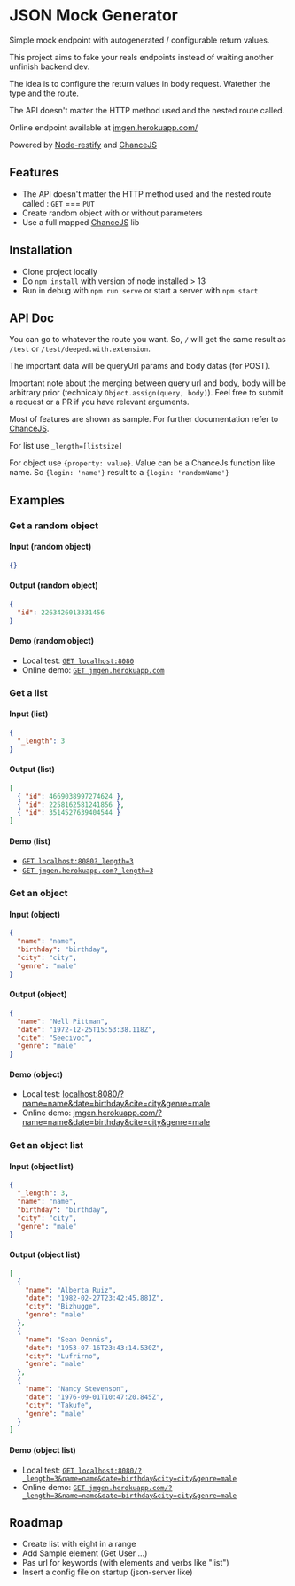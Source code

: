 # JSON Mock Generator

Simple mock endpoint with autogenerated / configurable return values.

This project aims to fake your reals endpoints instead of waiting another unfinish backend dev.

The idea is to configure the return values in body request. Watether the type and the route.

The API doesn't matter the HTTP method used and the nested route called.

Online endpoint available at [jmgen.herokuapp.com/](https://jmgen.herokuapp.com/)

Powered by [Node-restify](https://github.com/restify/node-restify) and [ChanceJS](https://github.com/chancejs/chancejs)

## Features

- The API doesn't matter the HTTP method used and the nested route called :
  `GET` === `PUT`
- Create random object with or without parameters
- Use a full mapped [ChanceJS](https://github.com/chancejs/chancejs) lib

## Installation

- Clone project locally
- Do `npm install` with version of node installed > 13
- Run in debug with `npm run serve` or start a server with `npm start`

## API Doc

You can go to whatever the route you want. So, `/` will get the same result as `/test` or `/test/deeped.with.extension`.

The important data will be queryUrl params and body datas (for POST).

Important note about the merging between query url and body, body will be arbitrary prior (technicaly `Object.assign(query, body)`). Feel free to submit a request or a PR if you have relevant arguments.

Most of features are shown as sample. For further documentation refer to [ChanceJS](https://github.com/chancejs/chancejs).

For list use `_length=[listsize]`

For object use `{property: value}`. Value can be a ChanceJs function like name. So `{login: 'name'}` result to a `{login: 'randomName'}`

## Examples

### Get a random object

#### Input (random object)

```json
{}
```

#### Output (random object)

```json
{
  "id": 2263426013331456
}
```

#### Demo (random object)

- Local test: [`GET localhost:8080`](http://localhost:8080)
- Online demo: [`GET jmgen.herokuapp.com`](https://jmgen.herokuapp.com)

### Get a list

#### Input (list)

```json
{
  "_length": 3
}
```

#### Output (list)

```json
[
  { "id": 4669038997274624 },
  { "id": 2258162581241856 },
  { "id": 3514527639404544 }
]
```

#### Demo (list)

- [`GET localhost:8080?_length=3`](http://localhost:8080?_length=3)
- [`GET jmgen.herokuapp.com?_length=3`](https://jmgen.herokuapp.com?_length=3)

### Get an object

#### Input (object)

```json
{
  "name": "name",
  "birthday": "birthday",
  "city": "city",
  "genre": "male"
}
```

#### Output (object)

```json
{
  "name": "Nell Pittman",
  "date": "1972-12-25T15:53:38.118Z",
  "cite": "Seecivoc",
  "genre": "male"
}
```

#### Demo (object)

- Local test: [localhost:8080/?name=name&date=birthday&cite=city&genre=male](http://localhost:8080/?name=name&date=birthday&cite=city&genre=male)
- Online demo: [jmgen.herokuapp.com/?name=name&date=birthday&cite=city&genre=male](https://jmgen.herokuapp.com/?name=name&date=birthday&cite=city&genre=male)

### Get an object list

#### Input (object list)

```json
{
  "_length": 3,
  "name": "name",
  "birthday": "birthday",
  "city": "city",
  "genre": "male"
}
```

#### Output (object list)

```json
[
  {
    "name": "Alberta Ruiz",
    "date": "1982-02-27T23:42:45.881Z",
    "city": "Bizhugge",
    "genre": "male"
  },
  {
    "name": "Sean Dennis",
    "date": "1953-07-16T23:43:14.530Z",
    "city": "Lufrirno",
    "genre": "male"
  },
  {
    "name": "Nancy Stevenson",
    "date": "1976-09-01T10:47:20.845Z",
    "city": "Takufe",
    "genre": "male"
  }
]
```

#### Demo (object list)

- Local test: [`GET localhost:8080/?_length=3&name=name&date=birthday&city=city&genre=male`](http://localhost:8080/?_length=3&name=name&date=birthday&city=city&genre=male)
- Online demo: [`GET jmgen.herokuapp.com/?_length=3&name=name&date=birthday&city=city&genre=male`](https://jmgen.herokuapp.com/?_length=3&name=name&date=birthday&city=city&genre=male)

## Roadmap

- Create list with eight in a range
- Add Sample element (Get User ...)
- Pas url for keywords (with elements and verbs like "list")
- Insert a config file on startup (json-server like)
